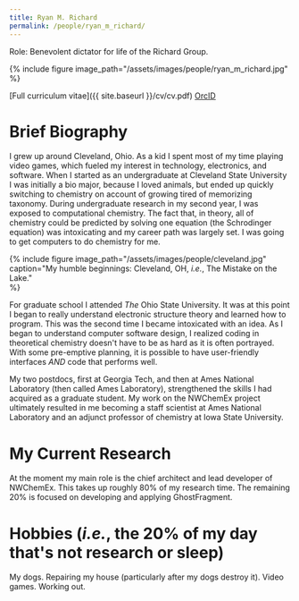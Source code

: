 ```yaml
---
title: Ryan M. Richard
permalink: /people/ryan_m_richard/
---
```


Role: Benevolent dictator for life of the Richard Group.

{% include figure image_path="/assets/images/people/ryan_m_richard.jpg" %}

[Full curriculum vitae]({{ site.baseurl }}/cv/cv.pdf)
[OrcID](https://orcid.org/0000-0003-4235-5179)

# Brief Biography

I grew up around Cleveland, Ohio. As a kid I spent most of my time playing
video games, which fueled my interest in technology, electronics, and software. 
When I started as an undergraduate at Cleveland State University I was 
initially a bio major, because I loved animals, but ended up quickly switching 
to chemistry on account of growing tired of memorizing taxonomy. During 
undergraduate research in my second year, I was exposed to computational
chemistry. The fact that, in theory, all of chemistry could be predicted by 
solving one equation (the Schrodinger equation) was intoxicating and my career
path was largely set. I was going to get computers to do chemistry for me.

{% include figure image_path="/assets/images/people/cleveland.jpg"
                  caption="My humble beginnings: Cleveland, OH, *i.e.*, 
                  The Mistake on the Lake."                 
%}

For graduate school I attended *The* Ohio State University. It was at this point
I began to really understand electronic structure theory and learned  how to 
program. This was the second time I became intoxicated with an idea. As I began
to understand computer software design, I realized coding in theoretical
chemistry doesn't have to be as hard as it is often portrayed. With some
pre-emptive planning, it is possible to have user-friendly interfaces *AND*
code that performs well.

My two postdocs, first at Georgia Tech, and then at Ames National Laboratory
(then called Ames Laboratory), strengthened the skills I had acquired as a
graduate student. My work on the NWChemEx project ultimately resulted in me 
becoming a staff scientist at Ames National Laboratory and an adjunct 
professor of chemistry at Iowa State University.

# My Current Research

At the moment my main role is the chief architect and lead developer of 
NWChemEx. This takes up roughly 80% of my research time. The remaining 20%
is focused on developing and applying GhostFragment. 

# Hobbies (*i.e.*, the 20% of my day that's not research or sleep)

My dogs. Repairing my house (particularly after my dogs destroy it). Video 
games. Working out.

